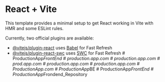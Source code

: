 # React + Vite

This template provides a minimal setup to get React working in Vite with HMR and some ESLint rules.

Currently, two official plugins are available:

- [@vitejs/plugin-react](https://github.com/vitejs/vite-plugin-react/blob/main/packages/plugin-react/README.md) uses [Babel](https://babeljs.io/) for Fast Refresh
- [@vitejs/plugin-react-swc](https://github.com/vitejs/vite-plugin-react-swc) uses [SWC](https://swc.rs/) for Fast Refresh
#   P r o d u c t i o n A p p _ F r o n t E n d  
 #   p r o d u c t i o n . a p p . c o m  
 #   p r o d u c t i o n . a p p . c o m  
 #   p r o d . a p p . c o m  
 #   p r o d u c t i o n . a p p . c o m  
 #   p r o d u c t i o n . a p p . c o m  
 #   P r o d u c t i o n A p p . c o m  
 #   P r o d u c t i o n A p p _ B E  
 #   P r o d u c t i o n A p p _ F r o n t E n d  
 #   P r o d u c t i o n A p p _ F r o n d e n d _ R e p o s i t o r y  
 